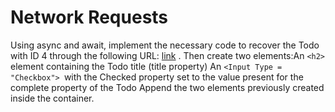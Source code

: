 # Network Requests

Using async and await, implement the necessary code to recover the Todo with ID 4 through the following URL: [link](https://jsonplaceholder.typicode.com/todos/4) . Then create two elements:An `<h2>` element containing the Todo title (title property)
An `<Input Type = "Checkbox"> `with the Checked property set to the value present for the complete property of the Todo
Append the two elements previously created inside the container.
